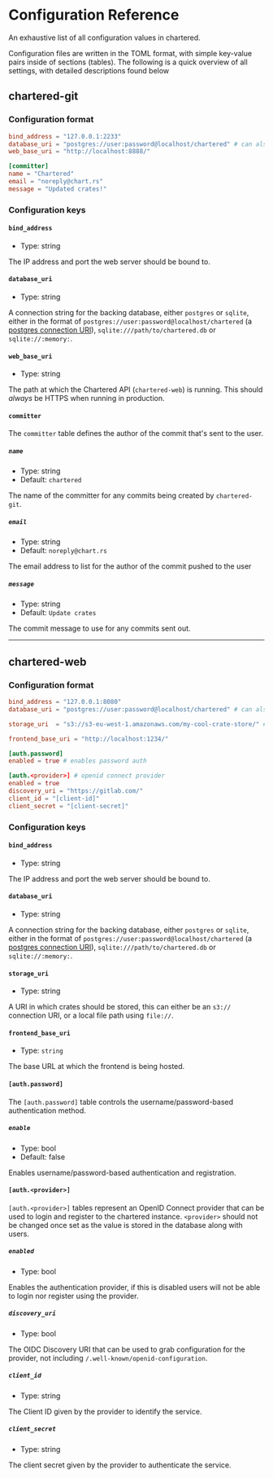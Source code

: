 # Configuration Reference

An exhaustive list of all configuration values in chartered.

Configuration files are written in the TOML format, with simple key-value pairs inside of sections (tables). The following
is a quick overview of all settings, with detailed descriptions found below

## chartered-git

### Configuration format

```toml
bind_address = "127.0.0.1:2233"
database_uri = "postgres://user:password@localhost/chartered" # can also be `sqlite://`
web_base_uri = "http://localhost:8888/"

[committer]
name = "Chartered"
email = "noreply@chart.rs"
message = "Updated crates!"
```

### Configuration keys

#### `bind_address`
- Type: string

The IP address and port the web server should be bound to.

#### `database_uri`
- Type: string

A connection string for the backing database, either `postgres` or `sqlite`, either in the
format of `postgres://user:password@localhost/chartered` (a [postgres connection URI][pg-uri]),
`sqlite:///path/to/chartered.db` or `sqlite://:memory:`.

[pg-uri]: https://www.postgresql.org/docs/9.4/libpq-connect.html#LIBPQ-CONNSTRING

#### `web_base_uri`
- Type: string

The path at which the Chartered API (`chartered-web`) is running. This should _always_ be HTTPS when
running in production.

#### `committer`

The `committer` table defines the author of the commit that's sent to the
user.

##### `name`

- Type: string
- Default: `chartered`

The name of the committer for any commits being created by `chartered-git`.

##### `email`

- Type: string
- Default: `noreply@chart.rs`

The email address to list for the author of the commit pushed to the user

##### `message`

- Type: string
- Default: `Update crates`

The commit message to use for any commits sent out.

---

## chartered-web

### Configuration format

```toml
bind_address = "127.0.0.1:8080"
database_uri = "postgres://user:password@localhost/chartered" # can also be `sqlite://`

storage_uri  = "s3://s3-eu-west-1.amazonaws.com/my-cool-crate-store/" # or file:///var/lib/chartered

frontend_base_uri = "http://localhost:1234/"

[auth.password]
enabled = true # enables password auth 

[auth.<provider>] # openid connect provider
enabled = true
discovery_uri = "https://gitlab.com/"
client_id = "[client-id]"
client_secret = "[client-secret]"
```

### Configuration keys

#### `bind_address`
- Type: string

The IP address and port the web server should be bound to.

#### `database_uri`
- Type: string

A connection string for the backing database, either `postgres` or `sqlite`, either in the
format of `postgres://user:password@localhost/chartered` (a [postgres connection URI][pg-uri]),
`sqlite:///path/to/chartered.db` or `sqlite://:memory:`.

[pg-uri]: https://www.postgresql.org/docs/9.4/libpq-connect.html#LIBPQ-CONNSTRING

#### `storage_uri`
- Type: string

A URI in which crates should be stored, this can either be an `s3://` connection URI, or a local file path using
`file://`.

#### `frontend_base_uri`
- Type: `string`

The base URL at which the frontend is being hosted.

#### `[auth.password]`
The `[auth.password]` table controls the username/password-based authentication method.

##### `enable`
- Type: bool
- Default: false

Enables username/password-based authentication and registration.

#### `[auth.<provider>]`
`[auth.<provider>]` tables represent an OpenID Connect provider that can be used to
login and register to the chartered instance. `<provider>` should not be changed once
set as the value is stored in the database along with users.

##### `enabled`
- Type: bool

Enables the authentication provider, if this is disabled users will not be able to login
nor register using the provider.

##### `discovery_uri`
- Type: bool

The OIDC Discovery URI that can be used to grab configuration for the provider, not including
`/.well-known/openid-configuration`.

##### `client_id`
- Type: string

The Client ID given by the provider to identify the service.

##### `client_secret`
- Type: string

The client secret given by the provider to authenticate the service.
